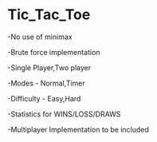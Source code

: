 # Tic_Tac_Toe

-No use of minimax

-Brute force implementation

-Single Player,Two player

-Modes - Normal,Timer 

-Difficulty - Easy,Hard

-Statistics for WINS/LOSS/DRAWS

-Multiplayer Implementation to be included
